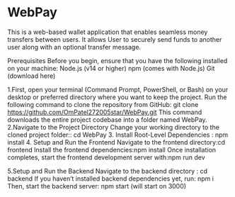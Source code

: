 # WebPay
This is a web-based wallet application that enables seamless money transfers between users. It allows User  to securely send funds to another user along with an optional transfer message. 

Prerequisites
Before you begin, ensure that you have the following installed on your machine:
Node.js (v14 or higher)
npm (comes with Node.js)
Git (download here)

1.First, open your terminal (Command Prompt, PowerShell, or Bash) on your desktop or preferred directory where you want to keep the project.
  Run the following command to clone the repository from GitHub: git clone https://github.com/OmPatel272005star/WebPay.git
  This command downloads the entire project codebase into a folder named WebPay.
2.Navigate to the Project Directory
   Change your working directory to the cloned project folder:: cd WebPay
3. Install Root-Level Dependencies : npm install
4. Setup and Run the Frontend
   Navigate to the frontend directory:cd frontend
   Install the frontend dependencies:npm install
   Once installation completes, start the frontend development server with:npm run dev

5.Setup and Run the Backend
  Navigate to the backend directory : cd backend
  If you haven’t installed backend dependencies yet, run: npm i 
  Then, start the backend server: npm start (will start on 3000)

   
